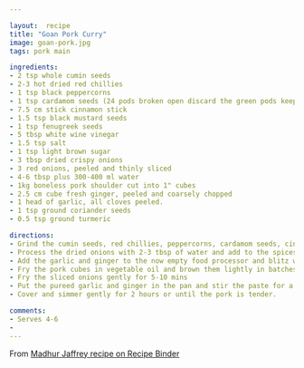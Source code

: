 ```yaml
--- 

layout:  recipe
title: "Goan Pork Curry"
image: goan-pork.jpg
tags: pork main

ingredients: 
- 2 tsp whole cumin seeds
- 2-3 hot dried red chillies
- 1 tsp black peppercorns
- 1 tsp cardamom seeds (24 pods broken open discard the green pods keep the black seeds)
- 7.5 cm stick cinnamon stick
- 1.5 tsp black mustard seeds
- 1 tsp fenugreek seeds
- 5 tbsp white wine vinegar
- 1.5 tsp salt
- 1 tsp light brown sugar
- 3 tbsp dried crispy onions
- 3 red onions, peeled and thinly sliced
- 4-6 tbsp plus 300-400 ml water
- 1kg boneless pork shoulder cut into 1" cubes
- 2.5 cm cube fresh ginger, peeled and coarsely chopped
- 1 head of garlic, all cloves peeled.
- 1 tsp ground coriander seeds
- 0.5 tsp ground turmeric

directions: 
- Grind the cumin seeds, red chillies, peppercorns, cardamom seeds, cinnamon, black mustard seeds and fenugreek seeds in a grinder. Put the ground spices in a bowl and add the vinegar, salt and sugar.
- Process the dried onions with 2-3 tbsp of water and add to the spices and vinegar.
- Add the garlic and ginger to the now empty food processor and blitz with 2-3 tbsp water.
- Fry the pork cubes in vegetable oil and brown them lightly in batches. Remove the pork and drain.
- Fry the sliced onions gently for 5-10 mins
- Put the pureed garlic and ginger in the pan and stir the paste for a few seconds. Add the coriander and turmeric and fry for a few more seconds. Add the meat, any juices that have accumulated and the vinegar, onion, spice paste. Add 300-400 ml water and bring to the boil.
- Cover and simmer gently for 2 hours or until the pork is tender.

comments: 
- Serves 4-6
- 
--- 
```


From [Madhur Jaffrey recipe on Recipe Binder](https://www.recipebinder.co.uk/recipes/goan-style-hot-and-sour-pork-pork-vindaloo) 
